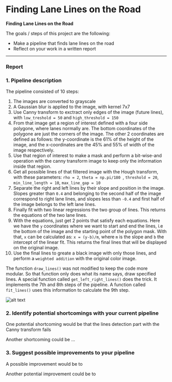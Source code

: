 # **Finding Lane Lines on the Road** 

**Finding Lane Lines on the Road**

The goals / steps of this project are the following:
* Make a pipeline that finds lane lines on the road
* Reflect on your work in a written report


[//]: # (Image References)

[image1]: ./examples/grayscale.jpg "Grayscale"

---

### Report

### 1. Pipeline description


The pipeline consisted of 10 steps: 
1) The images are converted to grayscale
2) A Gaussian blur is applied to the image, with kernel 7x7
3) Use Canny transform to exctract only edges of the image (future lines), with `low_treshold = 50` and `high_threshold = 150`
4) From that image get a region of interest defined with a four side polygone, where lanes normally are. The bottom coordinates of the polygone are just the corners of the image. The other 2 coordinates are defined as follows: the y-coordinate is the 61% of the height of the image, and the x-coordinates are the 45% and 55% of width of the image respectively.
5) Use that region of interest to make a mask and perform a bit-wise-and operation with the canny transform image to keep only the information inside that region.
6) Get all possible lines of that filtered image with the Hough transform, with these parameters: `rho = 2`, `theta = np.pi/180 `, `threshold = 20`, `min_line_length = 10`, `max_line_gap = 10`
7) Separate the right and left lines by their slope and position in the image. Slopes greater than `0.4` and belonging to the second half of the image correspond to right lane lines, and slopes less than `-0.4` and first half of the image belongs to the left lane lines.
8) Finally fit with two linear regressions the two group of lines. This returns the equations of the two lane lines.
9) With the equations, just get 2 points that satisfy each equations. Here we have the `y` coordinates where we want to start and end the lines, i.e the bottom of the image and the starting point of the polygon mask. With that, `x` can be calculated as: `x = (y-b)/m`, where `m` is the slope and `b` the intercept of the linear fit. This returns the final lines that will be displayed on the original image.
10) Use the final lines to greate a black image with only those lines, and perform a `weighted addition` with the original color image.

The function `draw_lines()` was not modified to keep the code more modular. So that function only does what its name says, draw specified lines. A special function called `get_left_right_lines()` does the trick. It implements the 7th and 8th steps of the pipeline. A function called `fit_lines()` uses this information to calculate the 9th step.


![alt text][image1]


### 2. Identify potential shortcomings with your current pipeline


One potential shortcoming would be that the lines detection part with the Canny transform fails

Another shortcoming could be ...


### 3. Suggest possible improvements to your pipeline

A possible improvement would be to 

Another potential improvement could be to 
